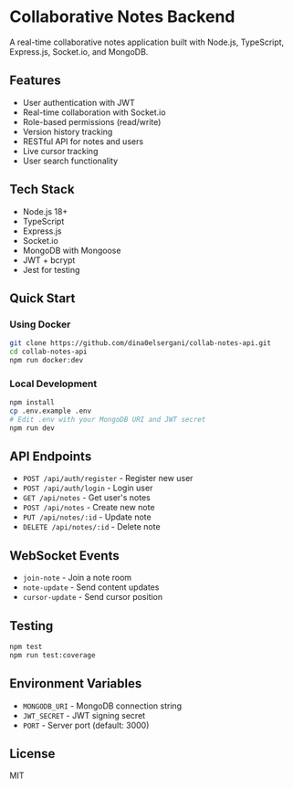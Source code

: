 # Collaborative Notes Backend

A real-time collaborative notes application built with Node.js, TypeScript, Express.js, Socket.io, and MongoDB.

## Features

- User authentication with JWT
- Real-time collaboration with Socket.io
- Role-based permissions (read/write)
- Version history tracking
- RESTful API for notes and users
- Live cursor tracking
- User search functionality

## Tech Stack

- Node.js 18+
- TypeScript
- Express.js
- Socket.io
- MongoDB with Mongoose
- JWT + bcrypt
- Jest for testing

## Quick Start

### Using Docker

```bash
git clone https://github.com/dina0elsergani/collab-notes-api.git
cd collab-notes-api
npm run docker:dev
```

### Local Development

```bash
npm install
cp .env.example .env
# Edit .env with your MongoDB URI and JWT secret
npm run dev
```

## API Endpoints

- `POST /api/auth/register` - Register new user
- `POST /api/auth/login` - Login user
- `GET /api/notes` - Get user's notes
- `POST /api/notes` - Create new note
- `PUT /api/notes/:id` - Update note
- `DELETE /api/notes/:id` - Delete note

## WebSocket Events

- `join-note` - Join a note room
- `note-update` - Send content updates
- `cursor-update` - Send cursor position

## Testing

```bash
npm test
npm run test:coverage
```

## Environment Variables

- `MONGODB_URI` - MongoDB connection string
- `JWT_SECRET` - JWT signing secret
- `PORT` - Server port (default: 3000)

## License

MIT